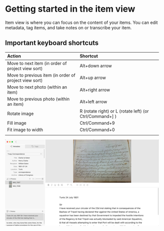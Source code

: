 # Getting started in the item view

Item view is where you can focus on the content of your items. You can edit metadata, tag items, and take notes on or transcribe your item.

## Important keyboard shortcuts

| Action | Shortcut |
| :--- | :--- |
| Move to next item \(in order of project view sort\) | Alt+down arrow |
| Move to previous item \(in order of project view sort\) | Alt+up arrow |
| Move to next photo \(within an item\) | Alt+right arrow |
| Move to previous photo \(within an item\) | Alt+left arrow |
| Rotate image | R \(rotate right\) or L \(rotate left\) \(or Ctrl/Command+\] \) |
| Fill image | Ctrl/Command+9 |
| Fit image to width | Ctrl/Command+0 |
|  |  |

![](../.gitbook/assets/Item-view.png)

